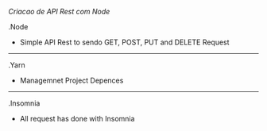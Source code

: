 *Criacao de API Rest com Node*

.Node
 - Simple API Rest to sendo GET, POST, PUT and DELETE Request
 -------------------
.Yarn
 - Managemnet Project Depences
 -------------------
.Insomnia
 - All request has done with Insomnia
